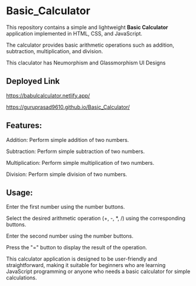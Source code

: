 # Basic_Calculator

This repository contains a simple and lightweight **Basic Calculator** application implemented in HTML, CSS, and JavaScript. 

The calculator provides basic arithmetic operations such as addition, subtraction, multiplication, and division. 

This claculator has Neumorphism and Glassmorphism UI Designs

## Deployed Link

https://babulcalculator.netlify.app/

https://guruprasad9610.github.io/Basic_Calculator/

## Features:

Addition: Perform simple addition of two numbers.

Subtraction: Perform simple subtraction of two numbers.

Multiplication: Perform simple multiplication of two numbers.

Division: Perform simple division of two numbers.

## Usage:

Enter the first number using the number buttons.

Select the desired arithmetic operation (+, -, *, /) using the corresponding buttons.

Enter the second number using the number buttons.

Press the "=" button to display the result of the operation.

This calculator application is designed to be user-friendly and straightforward, making it suitable for beginners who are learning JavaScript programming or anyone who needs a basic calculator for simple calculations.
